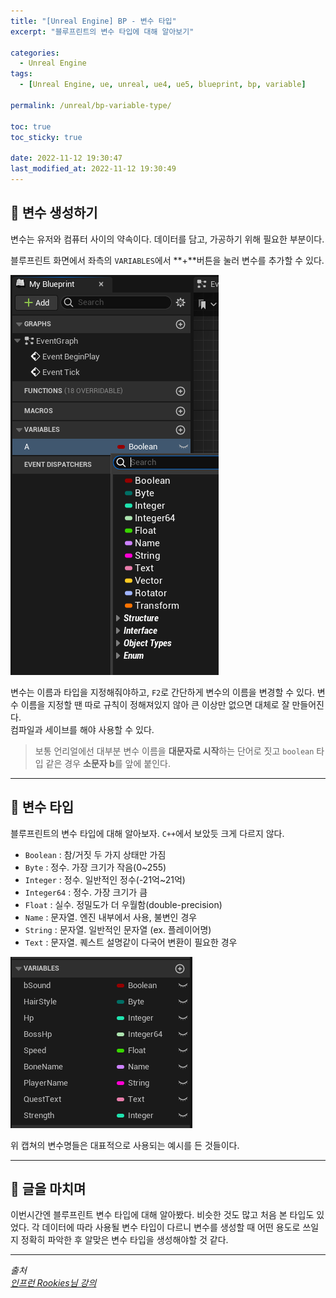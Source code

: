```yaml
---
title: "[Unreal Engine] BP - 변수 타입"
excerpt: "블루프린트의 변수 타입에 대해 알아보기"

categories:
  - Unreal Engine
tags:
  - [Unreal Engine, ue, unreal, ue4, ue5, blueprint, bp, variable]

permalink: /unreal/bp-variable-type/

toc: true
toc_sticky: true

date: 2022-11-12 19:30:47
last_modified_at: 2022-11-12 19:30:49
---
```


## 👻 변수 생성하기
변수는 유저와 컴퓨터 사이의 약속이다. 데이터를 담고, 가공하기 위해 필요한 부분이다.

블루프린트 화면에서 좌측의 ``` VARIABLES ```에서 **+**버튼을 눌러 변수를 추가할 수 있다.   

![Alt Text](/assets/images/posts_img/engines/unreal/blueprint/bp-variable-type/create-variable.PNG)   

변수는 이름과 타입을 지정해줘야하고, ``` F2 ```로 간단하게 변수의 이름을 변경할 수 있다. 변수 이름을 지정할 땐 따로 규칙이 정해져있지 않아 큰 이상만 없으면 대체로 잘 만들어진다.   
컴파일과 세이브를 해야 사용할 수 있다.

> 보통 언리얼에선 대부분 변수 이름을 **대문자로 시작**하는 단어로 짓고 ``` boolean ``` 타입 같은 경우 **소문자 b**를 앞에 붙인다.

***

## 👻 변수 타입
블루프린트의 변수 타입에 대해 알아보자. ``` C++ ```에서 보았듯 크게 다르지 않다.

- ``` Boolean ``` : 참/거짓 두 가지 상태만 가짐
- ``` Byte ``` : 정수. 가장 크기가 작음(0~255)
- ``` Integer ``` : 정수. 일반적인 정수(-21억~21억)
- ``` Integer64 ``` : 정수. 가장 크기가 큼
- ``` Float ``` : 실수. 정밀도가 더 우월함(double-precision)
- ``` Name ``` : 문자열. 엔진 내부에서 사용, 불변인 경우
- ``` String ``` : 문자열. 일반적인 문자열 (ex. 플레이어명)
- ``` Text ``` : 문자열. 퀘스트 설명같이 다국어 변환이 필요한 경우

![Alt Text](/assets/images/posts_img/engines/unreal/blueprint/bp-variable-type/variables.PNG)   

위 캡쳐의 변수명들은 대표적으로 사용되는 예시를 든 것들이다.

***

## 👻 글을 마치며
이번시간엔 블루프린트 변수 타입에 대해 알아봤다. 비슷한 것도 많고 처음 본 타입도 있었다. 각 데이터에 따라 사용될 변수 타입이 다르니 변수를 생성할 때 어떤 용도로 쓰일지 정확히 파악한 후 알맞은 변수 타입을 생성해야할 것 같다.

***

_출처_   
_[인프런 Rookies님 강의](https://inf.run/TSqC)_   